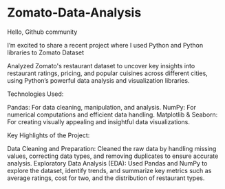 # Zomato-Data-Analysis
Hello, Github community

I’m excited to share a recent project where I used Python and Python libraries to Zomato Dataset

Analyzed Zomato's restaurant dataset to uncover key insights into restaurant ratings, pricing, and popular cuisines across different cities, using Python’s powerful data analysis and visualization libraries.

Technologies Used:

Pandas: For data cleaning, manipulation, and analysis.
NumPy: For numerical computations and efficient data handling.
Matplotlib & Seaborn: For creating visually appealing and insightful data visualizations.

Key Highlights of the Project:

Data Cleaning and Preparation: Cleaned the raw data by handling missing values, correcting data types, and removing duplicates to ensure accurate analysis.
Exploratory Data Analysis (EDA): Used Pandas and NumPy to explore the dataset, identify trends, and summarize key metrics such as average ratings, cost for two, and the distribution of restaurant types.

